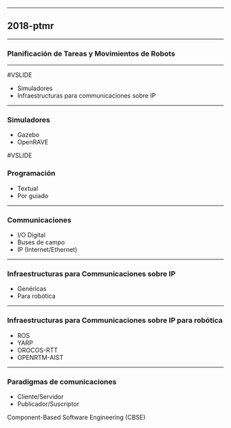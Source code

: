 
----
## 2018-ptmr
----
### Planificación de Tareas y Movimientos de Robots
----
#VSLIDE

- Simuladores
- Infraestructuras para communicaciones sobre IP
---
### Simuladores

- Gazebo
- OpenRAVE

#VSLIDE
### Programación

- Textual
- Por guiado

---
### Communicaciones

- I/O Digital
- Buses de campo
- IP (Internet/Ethernet)

---
### Infraestructuras para Communicaciones sobre IP

- Genéricas
- Para robótica
---
### Infraestructuras para Communicaciones sobre IP para robótica

- ROS
- YARP
- OROCOS-RTT
- OPENRTM-AIST

---
### Paradigmas de comunicaciones

- Cliente/Servidor
- Publicador/Suscriptor

Component-Based Software Engineering (CBSE)
